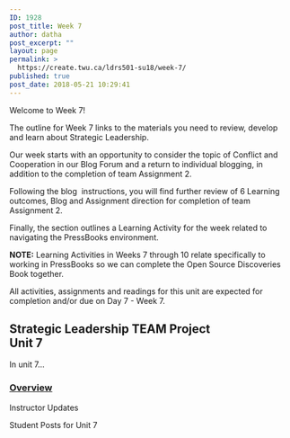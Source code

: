 ```yaml
---
ID: 1928
post_title: Week 7
author: datha
post_excerpt: ""
layout: page
permalink: >
  https://create.twu.ca/ldrs501-su18/week-7/
published: true
post_date: 2018-05-21 10:29:41
---
```

Welcome to Week 7!

The outline for Week 7 links to the materials you need to review, develop and learn about Strategic Leadership.

Our week starts with an opportunity to consider the topic of Conflict and Cooperation in our Blog Forum and a return to individual blogging, in addition to the completion of team Assignment 2.

Following the blog  instructions, you will find further review of 6 Learning outcomes, Blog and Assignment direction for completion of team Assignment 2.

Finally, the section outlines a Learning Activity for the week related to navigating the PressBooks environment.

<strong>NOTE:</strong> Learning Activities in Weeks 7 through 10 relate specifically to working in PressBooks so we can complete the Open Source Discoveries Book together.

All activities, assignments and readings for this unit are expected for completion and/or due on Day 7 - Week 7.

<!--themify_builder_static--><h2>Strategic Leadership TEAM Project<br/>Unit 7</h2>
 <p>In unit 7&#8230;</p>

 <a href="https://create.twu.ca/ldrs501-su18/unit-7/" >

 </a>
 <h3><a href="https://create.twu.ca/ldrs501-su18/unit-7/">Overview</a></h3>


 Instructor Updates

 Student Posts for Unit 7<!--/themify_builder_static-->
